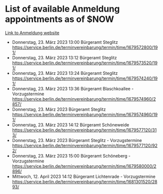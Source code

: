 # List of available Anmeldung appointments as of $NOW
[Link to Anmeldung website](https://service.berlin.de/terminvereinbarung/termin/tag.php?termin=1&anliegen[]=120686&dienstleisterlist=122210,122217,327316,122219,327312,122227,327314,122231,327346,122243,327348,122254,122252,329742,122260,329745,122262,329748,122271,327278,122273,327274,122277,327276,330436,122280,327294,122282,327290,122284,327292,122291,327270,122285,327266,122286,327264,122296,327268,150230,329760,122297,327286,122294,327284,122312,329763,122314,329775,122304,327330,122311,327334,122309,327332,317869,122281,327352,122279,329772,122283,122276,327324,122274,327326,122267,329766,122246,327318,122251,327320,122257,327322,122208,327298,122226,327300&herkunft=http%3A%2F%2Fservice.berlin.de%2Fdienstleistung%2F120686%2F)
- Donnerstag, 23. März 2023 13:00 Bürgeramt Steglitz https://service.berlin.de/terminvereinbarung/termin/time/1679572800/191/
- Donnerstag, 23. März 2023 13:12 Bürgeramt Steglitz https://service.berlin.de/terminvereinbarung/termin/time/1679573520/191/
- Donnerstag, 23. März 2023 13:24 Bürgeramt Steglitz https://service.berlin.de/terminvereinbarung/termin/time/1679574240/191/
- Donnerstag, 23. März 2023 13:36 Bürgeramt Blaschkoallee - Vorzugstermine https://service.berlin.de/terminvereinbarung/termin/time/1679574960/2857/
- Donnerstag, 23. März 2023  Bürgeramt Steglitz https://service.berlin.de/terminvereinbarung/termin/time/1679574960/191/
- Donnerstag, 23. März 2023 14:12 Bürgeramt Schöneweide https://service.berlin.de/terminvereinbarung/termin/time/1679577120/313/
- Donnerstag, 23. März 2023  Bürgeramt Steglitz - Vorzugstermine https://service.berlin.de/terminvereinbarung/termin/time/1679577120/922/
- Donnerstag, 23. März 2023 15:00 Bürgeramt Schöneberg - Vorzugstermine https://service.berlin.de/terminvereinbarung/termin/time/1679580000/2896/
- Mittwoch, 12. April 2023 14:12 Bürgeramt Lichtenrade - Vorzugstermine https://service.berlin.de/terminvereinbarung/termin/time/1681301520/2893/
